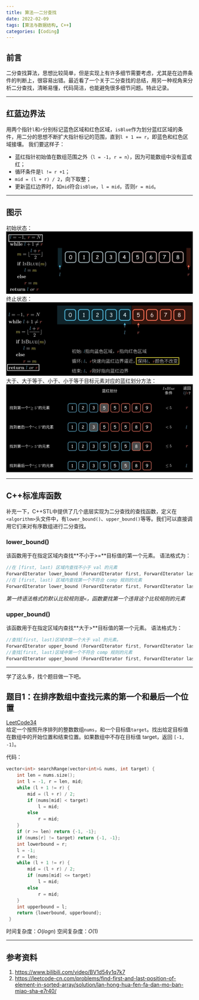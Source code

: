 ```yaml
---
title: 算法——二分查找
date: 2022-02-09
tags: [算法与数据结构, C++]
categories: [Coding]
---
```


## 前言
二分查找算法，思想比较简单，但是实现上有许多细节需要考虑，尤其是在边界条件的判断上，很容易出错。最近看了一个关于二分查找的总结，用另一种视角来分析二分查找，清晰易懂，代码简洁，也能避免很多细节问题。特此记录。

-----

## 红蓝边界法
用两个指针`l`和`r`分别标记蓝色区域和红色区域，`isBlue`作为划分蓝红区域的条件，用二分的思想不断扩大指针标记的范围，直到`l + 1 == r`，即蓝色和红色区域接壤。
我们要这样子：
- 蓝红指针初始值在数组范围之外（`l = -1`，`r = n`），因为可能数组中没有蓝或红；
- 循环条件是`l != r +1`；
- `mid = (l + r) / 2`，向下取整；
- 更新蓝红边界时，如`mid`符合`isBlue`，`l = mid`，否则`r = mid`。

-----

## 图示
初始状态：
![](/post_images/posts/Coding/算法——二分查找/二分查找初始状态.jpg "二分查找初始状态")
终止状态：
![](/post_images/posts/Coding/算法——二分查找/二分查找终止状态.jpg "二分查找终止状态")
大于、大于等于、小于、小于等于目标元素对应的蓝红划分方法：
![](/post_images/posts/Coding/算法——二分查找/各种情况划分红蓝方法.jpg "各种情况划分红蓝方法")

------

## C++标准库函数
补充一下，C++STL中提供了几个底层实现为二分查找的查找函数，定义在`<algorithm>`头文件中，有`lower_bound()`、`upper_bound()`等等。我们可以直接调用它们来对有序数组进行二分查找。

### lower_bound()
该函数用于在指定区域内查找**不小于>=**目标值的第一个元素。
语法格式为：
```C++
//在 [first, last) 区域内查找不小于 val 的元素
ForwardIterator lower_bound (ForwardIterator first, ForwardIterator last, const T& val);
//在 [first, last) 区域内查找第一个不符合 comp 规则的元素
ForwardIterator lower_bound (ForwardIterator first, ForwardIterator last, const T& val, Compare comp);
```
*第一终语法格式的默认比较规则是`<`，函数要找第一个违背这个比较规则的元素*

### upper_bound()
该函数用于在指定区域内查找**大于>**目标值的第一个元素。
语法格式为：
```C++
//查找[first, last)区域中第一个大于 val 的元素。
ForwardIterator upper_bound (ForwardIterator first, ForwardIterator last, const T& val);
//查找[first, last)区域中第一个不符合 comp 规则的元素
ForwardIterator upper_bound (ForwardIterator first, ForwardIterator last, const T& val, Compare comp);
```

-----

学了这么多，找个题目做一下吧。

## 题目1：在排序数组中查找元素的第一个和最后一个位置
[LeetCode34](https://leetcode-cn.com/problems/find-first-and-last-position-of-element-in-sorted-array/)<br>给定一个按照升序排列的整数数组`nums`，和一个目标值`target`。找出给定目标值在数组中的开始位置和结束位置。如果数组中不存在目标值 target，返回 `[-1, -1]`。

代码：
```C++
vector<int> searchRange(vector<int>& nums, int target) {
	int len = nums.size();
	int l = -1, r = len, mid;
	while (l + 1 != r) {
		mid = (l + r) / 2;
		if (nums[mid] < target)
			l = mid;
		else
			r = mid;
	}
	if (r >= len) return {-1, -1};
	if (nums[r] != target) return {-1, -1};
	int lowerbound = r;
	l = -1;
	r = len;
	while (l + 1 != r) {
		mid = (l + r) / 2;
		if (nums[mid] <= target)
			l = mid;
		else
			r = mid;
	}
	int upperbound = l;
	return {lowerbound, upperbound};
 }
```
时间复杂度：$O\left(logn\right)$
空间复杂度：$O\left(1\right)$

-----

## 参考资料
1. https://www.bilibili.com/video/BV1d54y1q7k7
2. https://leetcode-cn.com/problems/find-first-and-last-position-of-element-in-sorted-array/solution/lan-hong-hua-fen-fa-dan-mo-ban-miao-sha-e7r40/